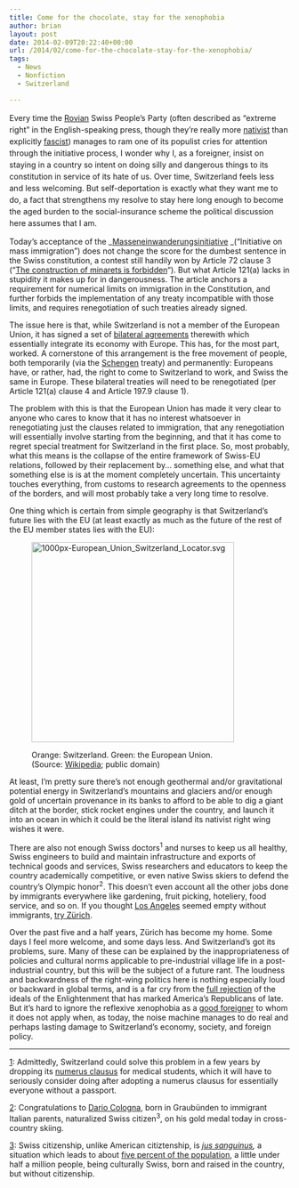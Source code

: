```yaml
---
title: Come for the chocolate, stay for the xenophobia
author: brian
layout: post
date: 2014-02-09T20:22:40+00:00
url: /2014/02/come-for-the-chocolate-stay-for-the-xenophobia/
tags:
  - News
  - Nonfiction
  - Switzerland

---
```

<span style="line-height: 1.5;">Every time the <a href="http://open.salon.com/blog/lost_in_berlin/2010/01/14/the_swiss_right_identifies_a_new_scapegoat_-_germans">Rovian</a> Swiss People&#8217;s Party (often described as &#8220;extreme right&#8221; in the English-speaking press, though they&#8217;re really more <a href="http://en.wikipedia.org/wiki/Far_right_in_Switzerland">nativist</a> than explicitly <a href="http://en.wikipedia.org/wiki/Partei_National_Orientierter_Schweizer">fascist</a>) manages to ram one of its populist cries for attention through the initiative process, I wonder why I, as a foreigner, insist on staying in a country so</span><span style="line-height: 1.5;"> intent on doing silly and dangerous things to its constitution in service of its hate of us. Over time, Switzerland feels less and less welcoming. But </span><span style="line-height: 1.5;">self-deportation is </span><span style="line-height: 1.5;">exactly what they want me to do, a fact that strengthens my resolve to stay here long enough to become the aged burden to the social-insurance scheme the political discussion here assumes that I am.<!--more--></span>

Today&#8217;s acceptance of the _[Masseneinwanderungsinitiative][1] _(&#8220;Initiative on mass immigration&#8221;) does not change the score for the dumbest sentence in the Swiss constitution, a contest still handily won by Article 72 clause 3 (&#8220;[The construction of minarets is forbidden][2]&#8220;). But what Article 121(a) lacks in stupidity it makes up for in dangerousness. The article anchors a requirement for numerical limits on immigration in the Constitution, and further forbids the implementation of any treaty incompatible with those limits, and requires renegotiation of such treaties already signed.

The issue here is that, while Switzerland is not a member of the European Union, it has signed a set of [bilateral agreements][3] therewith which essentially integrate its economy with Europe. This has, for the most part, worked. A cornerstone of this arrangement is the free movement of people, both temporarily (via the [Schengen][4] treaty) and permanently: Europeans have, or rather, had, the right to come to Switzerland to work, and Swiss the same in Europe. These bilateral treaties will need to be renegotiated (per Article 121(a) clause 4 and Article 197.9 clause 1).

The problem with this is that the European Union has made it very clear to anyone who cares to know that it has no interest whatsoever in renegotiating just the clauses related to immigration, that any renegotiation will essentially involve starting from the beginning, and that it has come to regret special treatment for Switzerland in the first place. So, most probably, what this means is the collapse of the entire framework of Swiss-EU relations, followed by their replacement by&#8230; something else, and what that something else is is at the moment completely uncertain. This uncertainty touches everything, from customs to research agreements to the openness of the borders, and will most probably take a very long time to resolve.

One thing which is certain from simple geography is that Switzerland&#8217;s future lies with the EU (at least exactly as much as the future of the rest of the EU member states lies with the EU):<figure id="attachment_1008" style="width: 364px" class="wp-caption aligncenter">

[<img class="size-full wp-image-1008 " alt="1000px-European_Union_Switzerland_Locator.svg" src="https://trammell.ch/wp-content/uploads/2014/02/1000px-European_Union_Switzerland_Locator.svg_.png" width="364" height="360" />][5]<figcaption class="wp-caption-text">Orange: Switzerland. Green: the European Union. (Source: [Wikipedia][6]; public domain)</figcaption></figure> 

At least, I&#8217;m pretty sure there&#8217;s not enough geothermal and/or gravitational potential energy in Switzerland&#8217;s mountains and glaciers and/or enough gold of uncertain provenance in its banks to afford to be able to dig a giant ditch at the border, stick rocket engines under the country, and launch it into an ocean in which it could be the literal island its nativist right wing wishes it were.

There are also not enough Swiss doctors<sup>1</sup> and nurses to keep us all healthy, Swiss engineers to build and maintain infrastructure and exports of technical goods and services, Swiss researchers and educators to keep the country academically competitive, or even native Swiss skiers to defend the country&#8217;s Olympic honor<sup>2</sup>. This doesn&#8217;t even account all the other jobs done by immigrants everywhere like gardening, fruit picking, hoteliery, food service, and so on. If you thought [Los Angeles][7] seemed empty without immigrants, [try Zürich][8].

Over the past five and a half years, Zürich has become my home. Some days I feel more welcome, and some days less. And Switzerland&#8217;s got its problems, sure. Many of these can be explained by the inappropriateness of policies and cultural norms applicable to pre-industrial village life in a post-industrial country, but this will be the subject of a future rant. The loudness and backwardness of the right-wing politics here is nothing especially loud or backward in global terms, and is a far cry from the [full rejection][9] of the ideals of the Enlightenment that has marked America&#8217;s Republicans of late. But it&#8217;s hard to ignore the reflexive xenophobia as a [good foreigner][10] to whom it does not apply when, as today, the noise machine manages to do real and perhaps lasting damage to Switzerland&#8217;s economy, society, and foreign policy.

* * *

[1]: Admittedly, Switzerland could solve this problem in a few years by dropping its [numerus clausus][11] for medical students, which it will have to seriously consider doing after adopting a numerus clausus for essentially everyone without a passport.

[2]: Congratulations to [Dario Cologna][12], born in Graubünden to immigrant Italian parents, naturalized Swiss citizen<sup>3</sup>, on his gold medal today in cross-country skiing.

[3]: Swiss citizenship, unlike American citiztenship, is _[jus sanguinus][13],_ a situation which leads to about [five percent of the population][14], a little under half a million people, being culturally Swiss, born and raised in the country, but without citizenship.

 [1]: http://de.wikipedia.org/wiki/Eidgen%C3%B6ssische_Volksinitiative_%C2%ABGegen_Masseneinwanderung%C2%BB
 [2]: http://www.metafilter.com/87041/On-Architectural-Criticism
 [3]: http://en.wikipedia.org/wiki/Switzerland%E2%80%93European_Union_relations
 [4]: http://en.wikipedia.org/wiki/Schengen_Agreement
 [5]: https://trammell.ch/wp-content/uploads/2014/02/1000px-European_Union_Switzerland_Locator.svg_.png
 [6]: http://en.wikipedia.org/wiki/File:European_Union_Switzerland_Locator.svg
 [7]: http://en.wikipedia.org/wiki/A_Day_Without_a_Mexican
 [8]: https://www.stadt-zuerich.ch/prd/de/index/statistik/bevoelkerung/bevoelkerungsstand.secure.html
 [9]: https://trammell.ch/2012/10/four-more-years-in-switzerland/
 [10]: https://trammell.ch/2011/02/the-problem-with-the-peoples-party/
 [11]: http://en.wikipedia.org/wiki/Numerus_clausus#Numerus_clausus_in_Switzerland
 [12]: http://www.nzz.ch/aktuell/sport/uebersicht/der-grenzgaenger-1.9607367
 [13]: http://en.wikipedia.org/wiki/Swiss_nationality_law
 [14]: http://www.bfs.admin.ch/bfs/portal/en/index/themen/01/07/blank/key/04.html
